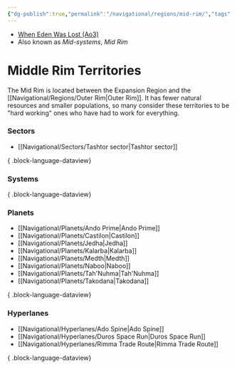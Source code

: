 ```yaml
---
{"dg-publish":true,"permalink":"/navigational/regions/mid-rim/","tags":["map","region","western","rimma","greatgranrun","biox","duros"],"noteIcon":"saber1"}
---
```


- [When Eden Was Lost (Ao3)](https://archiveofourown.org/works/19334440)
- Also known as *Mid-systems*, *Mid Rim*
# Middle Rim Territories

The Mid Rim is located between the Expansion Region and the [[Navigational/Regions/Outer Rim\|Outer Rim]]. It has fewer natural resources and smaller populations, so many consider these territories to be "hard working" ones who have had to work for everything. 

### Sectors
- [[Navigational/Sectors/Tashtor sector\|Tashtor sector]]

{ .block-language-dataview}
### Systems

{ .block-language-dataview}
### Planets
- [[Navigational/Planets/Ando Prime\|Ando Prime]]
- [[Navigational/Planets/Castilon\|Castilon]]
- [[Navigational/Planets/Jedha\|Jedha]]
- [[Navigational/Planets/Kalarba\|Kalarba]]
- [[Navigational/Planets/Medth\|Medth]]
- [[Navigational/Planets/Naboo\|Naboo]]
- [[Navigational/Planets/Tah'Nuhma\|Tah'Nuhma]]
- [[Navigational/Planets/Takodana\|Takodana]]

{ .block-language-dataview}
### Hyperlanes
- [[Navigational/Hyperlanes/Ado Spine\|Ado Spine]]
- [[Navigational/Hyperlanes/Duros Space Run\|Duros Space Run]]
- [[Navigational/Hyperlanes/Rimma Trade Route\|Rimma Trade Route]]

{ .block-language-dataview}